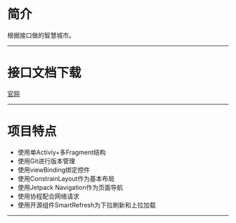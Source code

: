 # 简介
根据接口做的智慧城市。
***

# 接口文档下载
[官网](http://124.93.196.45:10001/)
***

# 项目特点
* 使用单Activiy+多Fragment结构
* 使用Git进行版本管理
* 使用viewBinding绑定控件
* 使用ConstrainLayout作为基本布局
* 使用Jetpack Navigation作为页面导航
* 使用协程配合网络请求
* 使用开源组件SmartRefresh为下拉刷新和上拉加载

***
